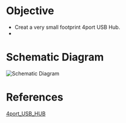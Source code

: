 # Objective
* Creat a very small footprint 4port USB Hub.
* 
# Schematic Diagram
![Schematic Diagram](https://user-images.githubusercontent.com/40338644/119169762-05c04900-ba80-11eb-9529-55cfd61b8d8e.JPG)


# References
[4port_USB_HUB](https://muxtronics.nl/nanohub.html)
